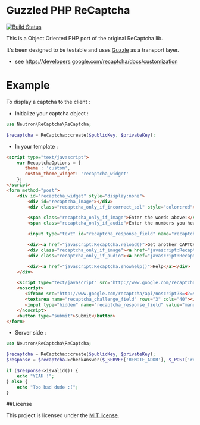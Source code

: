 # Guzzled PHP ReCaptcha

[![Build Status](https://secure.travis-ci.org/romainneutron/ReCaptcha.png?branch=master)](http://travis-ci.org/romainneutron/ReCaptcha)

This is a Object Oriented PHP port of the original ReCaptcha lib.

It's been designed to be testable and uses [Guzzle](http://guzzlephp.org) as a
transport layer.

* see https://developers.google.com/recaptcha/docs/customization

# Example

To display a captcha to the client :

* Initialize your captcha object :

```php
use Neutron\ReCaptcha\ReCaptcha;

$recaptcha = ReCaptcha::create($publicKey, $privateKey);
```

* In your template :

```html
<script type="text/javascript">
    var RecaptchaOptions = {
       theme : 'custom',
       custom_theme_widget: 'recaptcha_widget'
    };
</script>
<form method="post">
    <div id="recaptcha_widget" style="display:none">
        <div id="recaptcha_image"></div>
        <div class="recaptcha_only_if_incorrect_sol" style="color:red">Incorrect please try again</div>

        <span class="recaptcha_only_if_image">Enter the words above:</span>
        <span class="recaptcha_only_if_audio">Enter the numbers you hear:</span>

        <input type="text" id="recaptcha_response_field" name="recaptcha_response_field" />

        <div><a href="javascript:Recaptcha.reload()">Get another CAPTCHA</a></div>
        <div class="recaptcha_only_if_image"><a href="javascript:Recaptcha.switch_type('audio')">Get an audio CAPTCHA</a></div>
        <div class="recaptcha_only_if_audio"><a href="javascript:Recaptcha.switch_type('image')">Get an image CAPTCHA</a></div>

        <div><a href="javascript:Recaptcha.showhelp()">Help</a></div>
    </div>

    <script type="text/javascript" src="http://www.google.com/recaptcha/api/challenge?k=<?=$recaptcha->getPublicKey();?>"></script>
    <noscript>
       <iframe src="http://www.google.com/recaptcha/api/noscript?k=<?=$recaptcha->getPublicKey();?>" height="300" width="500" frameborder="0"></iframe><br>
       <textarea name="recaptcha_challenge_field" rows="3" cols="40"></textarea>
       <input type="hidden" name="recaptcha_response_field" value="manual_challenge">
    </noscript>
    <button type="submit">Submit</button>
</form>
```

* Server side :

```php
use Neutron\ReCaptcha\ReCaptcha;

$recaptcha = ReCaptcha::create($publicKey, $privateKey);
$response = $recaptcha->checkAnswer($_SERVER['REMOTE_ADDR'], $_POST['recaptcha_challenge_field'], $_POST['recaptcha_response_field']);

if ($response->isValid()) {
    echo "YEAH !";
} else {
    echo "Too bad dude :(";
}
```

##License

This project is licensed under the [MIT license](http://opensource.org/licenses/MIT).




